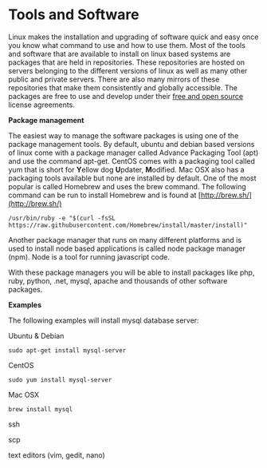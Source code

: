 # Tools and Software

Linux makes the installation and upgrading of software quick and easy once you know what command to use and how to use them. Most of the tools and software that are available to install on linux based systems are packages that are held in repositories. These repositories are hosted on servers belonging to the different versions of linux as well as many other public and private servers. There are also many mirrors of these repositories that make them consistently and globally accessible. The packages are free to use and develop under their [free and open source](/free-and-open-source-software.md) license agreements.

**Package management**

The easiest way to manage the software packages is using one of the package management tools. By default, ubuntu and debian based versions of linux come with a package manager called Advance Packaging Tool \(apt\) and use the command apt-get. CentOS comes with a packaging tool called yum that is short for **Y**ellow dog **U**pdater, **M**odified. Mac OSX also has a packaging tools available but none are installed by default. One of the most popular is called Homebrew and uses the brew command. The following command can be run to install Homebrew and is found at [http://brew.sh/](http://brew.sh/)

`/usr/bin/ruby -e "$(curl -fsSL https://raw.githubusercontent.com/Homebrew/install/master/install)"`

Another package manager that runs on many different platforms and is used to install node based applications is called node package manager \(npm\). Node is a tool for running javascript code.

With these package managers you will be able to install packages like php, ruby, python, .net, mysql, apache and thousands of other software packages.

**Examples**

The following examples will install mysql database server:

Ubuntu & Debian

`sudo apt-get install mysql-server`

CentOS

`sudo yum install mysql-server`

Mac OSX

`brew install mysql`



ssh

scp

text editors \(vim, gedit, nano\)

